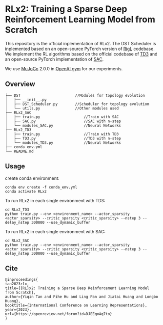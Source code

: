 # RLx2: Training a Sparse Deep Reinforcement Learning Model from Scratch

This repository is the official inplementation of RLx2. The DST Scheduler is inplemented based on an open-source PyTorch version of [RigL](https://github.com/nollied/rigl-torch) codebase. We implement the RL algorithms based on the official codebase of [TD3](https://github.com/sfujim/TD3) and an open-source PyTorch implementation of [SAC](https://github.com/denisyarats/pytorch_sac).

We use [MuJoCo](https://mujoco.org/) 2.0.0 in [OpenAI gym](https://github.com/openai/gym) for our experiments.

## Overview
```
├── DST                         //Modules for topology evolution
│   ├── __init__.py
│   ├── DST_Scheduler.py        //Scheduler for topology evolution
│   └── utils.py                //Other modules used      
├── RLx2_SAC
│   ├── train.py                    //Train with SAC
│   ├── SAC.py                      //SAC with n-step
│   └── modules_SAC.py              //Neural Networks
├── RLx2_TD3
│   ├── train.py                    //Train with TD3
│   ├── TD3.py                      //TD3 with n-step
│   └── modules_TD3.py              //Neural Networks
├── conda_env.yml 
└── README.md
```

## Usage

create conda environment:

```
conda env create -f conda_env.yml
conda activate RLx2
```

To run RLx2 in each single environment with TD3:

```
cd RLx2_TD3
python train.py --env <environment_name> --actor_sparsity <actor_sparsity> --critic_sparsity <critic_sparsity> --nstep 3 --delay_nstep 300000 --use_dynamic_buffer
```
To run RLx2 in each single environment with SAC:

```
cd RLx2_SAC
python train.py --env <environment_name> --actor_sparsity <actor_sparsity> --critic_sparsity <critic_sparsity> --nstep 3 --delay_nstep 300000 --use_dynamic_buffer
```

## Cite

```
@inproceedings{
tan2023rlx,
title={{RL}x2: Training a Sparse Deep Reinforcement Learning Model from Scratch},
author={Yiqin Tan and Pihe Hu and Ling Pan and Jiatai Huang and Longbo Huang},
booktitle={International Conference on Learning Representations},
year={2023},
url={https://openreview.net/forum?id=DJEEqoAq7to}
}
```